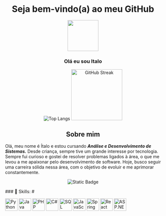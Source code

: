 <h1 align="center"> Seja bem-vindo(a) ao meu GitHub</h1>
<div align="center">
<img src="https://www.superluigibros.com/images/supermariokart_gifs/mario.gif"  width="100" align="center"/>
<h3 align="center">Olá eu sou Italo</h3>
</div>

<div align="center">
 
![Top Langs](https://github-readme-stats.vercel.app/api/top-langs/?username=ItalowOliveira&layout=compact&theme=dracula)
<a href="https://git.io/streak-stats"><img src="https://git-hub-streak-stats.vercel.app?user=ItalowOliveira&theme=tokyonight-duo&card_width=480" height="165" alt="GitHub Streak" /></a>

</div>

<h2 align="center">Sobre mim</h2>

Olá, meu nome é Ítalo e estou cursando ***Análise e Desenvolvimento de Sistemas.*** Desde criança, sempre tive um grande interesse por tecnologia. Sempre fui curioso e gostei de resolver problemas ligados à área, o que me levou a me apaixonar pelo desenvolvimento de software. Hoje, busco seguir uma carreira sólida nessa área, com o objetivo de evoluir e me aprimorar constantemente.

<p align="center">

<img alt="Static Badge" src="https://img.shields.io/badge/Linkedin-blue">

</p>
### 🥇 Skills:
#

<p align="left">
  <img src="https://cdn.simpleicons.org/python/3776AB" alt="Python" width="40"/>
  <img src="https://img.icons8.com/color/512/java-coffee-cup-logo--v2.png" alt="Java" width="40"/>
  <img src="https://cdn.simpleicons.org/php/777BB4" alt="PHP" width="40"/>
  <img src="https://upload.wikimedia.org/wikipedia/commons/4/4f/Csharp_Logo.png" alt="C#" width="40"/>
  <img src="https://cdn.simpleicons.org/postgresql/336791" alt="SQL" width="40"/>
  <img src="https://cdn.simpleicons.org/javascript/F7DF1E" alt="JavaScript" width="40"/>
  <img src="https://cdn.simpleicons.org/springboot/6DB33F" alt="Spring Boot" width="40"/>
  <img src="https://cdn.simpleicons.org/react/61DAFB" alt="React" width="40"/>
  <img src="https://cdn.simpleicons.org/dotnet/512BD4" alt="ASP.NET" width="40"/>
</p>
